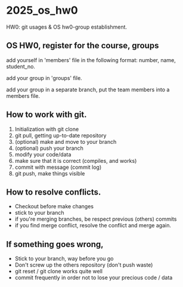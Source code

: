 # 2025_os_hw0
HW0: git usages & OS hw0-group establishment.


## OS HW0, register for the course, groups

add yourself in 'members' file in the following format: number, name, student_no.

add your group in 'groups' file.

add your group in a separate branch, put the team members into a members file.


## How to work with git.
1. Initialization with git clone
2. git pull, getting up-to-date repository
3. (optional) make and move to your branch
4. (optional) push your branch
5. modify your code/data
6. make sure that it is correct (compiles, and works)
7. commit with message (commit log)
8. git push, make things visible

## How to resolve conflicts.
* Checkout before make changes
* stick to your branch
* if you're merging branches, be respect previous (others) commits
* if you find merge conflict, resolve the conflict and merge again.

## If something goes wrong,
* Stick to your branch, way before you go
* Don't screw up the others repository (don't push waste)
* git reset / git clone works quite well
* commit frequently in order not to lose your precious code / data

